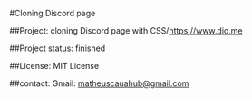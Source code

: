 #Cloning Discord page

##Project: cloning Discord page with CSS/https://www.dio.me

##Project status: finished

##License: MIT License

##contact: Gmail: matheuscauahub@gmail.com
